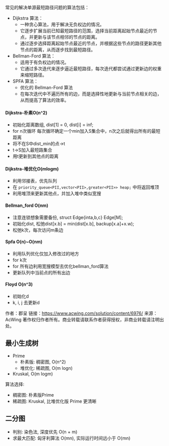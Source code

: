 
常见的解决单源最短路径问题的算法包括：

- Dijkstra 算法：
  - 一种贪心算法，用于解决无负权边的情况。
  - 它逐步扩展当前已知最短路径的范围，选择当前距离起始节点最近的节点，并更新与该节点相邻的节点的距离。
  - 通过逐步选择距离起始节点最近的节点，并根据这些节点的路径更新其他节点的距离，从而逐步找到最短路径。
- Bellman-Ford 算法：
  - 适用于有负权边的情况。
  - 它通过多次迭代来逐步逼近最短路径，每次迭代都尝试通过更新边的权重来缩短路径。
- SPFA 算法：
  - 优化的 Bellman-Ford 算法
  - 在每次迭代中不遍历所有的边，而是选择性地更新与当前节点相关的边，从而提高了算法的效率。

#### Dijkstra-朴素O(n^2)

- 初始化距离数组, dist[1] = 0, dist[i] = inf;
- for n次循环 每次循环确定一个min加入S集合中，n次之后就得出所有的最短距离
- 将不在S中dist_min的点->t
- t->S加入最短路集合
- 用t更新到其他点的距离

#### Dijkstra-堆优化O(mlogm)

- 利用邻接表，优先队列
- 在 `priority_queue<PII,vector<PII>,greater<PII>> heap;` 中将返回堆顶
- 利用堆顶来更新其他点，并加入堆中类似宽搜

#### Bellman_ford O(nm)

- 注意连锁想象需要备份, struct Edge{inta,b,c} Edge[M];
- 初始化dist, 松弛dist[x.b] = min(dist[x.b], backup[x.a]+x.w);
- 松弛k次，每次访问m条边

#### Spfa O(n)~O(nm)

- 利用队列优化仅加入修改过的地方
- for k次
- for 所有边利用宽搜模型去优化bellman_ford算法
- 更新队列中当前点的所有出边

#### Floyd O(n^3)

- 初始化d
- k, i, j 去更新d

作者：郡呈
链接：https://www.acwing.com/solution/content/6976/
来源：AcWing
著作权归作者所有。商业转载请联系作者获得授权，非商业转载请注明出处。


## 最小生成树

- Prime
  - 朴素版: 稠密图, O(n^2)
  - 堆优化: 稀疏图, O(m logn)
- Kruskal, O(m logm)

算法选择: 
- 稠密图: 朴素版Prime
- 稀疏图: Kruskal, 比堆优化版 Prime 更清晰

## 二分图

- 判别: 染色法, 深度优先 O(n + m)
- 求最大匹配: 匈牙利算法 O(mn), 实际运行时间远小于 O(mn)